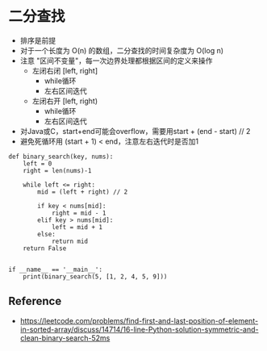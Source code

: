 # 二分查找


- 排序是前提
- 对于一个长度为 O(n) 的数组，二分查找的时间复杂度为 O(log n)
- 注意 "区间不变量"，每一次边界处理都根据区间的定义来操作
  - 左闭右闭 [left, right]
    - while循环
    - 左右区间迭代
  - 左闭右开 [left, right)
    - while循环 
    - 左右区间迭代
- 对Java或C，start+end可能会overflow，需要用start + (end - start) // 2
- 避免死循环用 (start + 1) < end，注意左右迭代时是否加1


```
def binary_search(key, nums):
    left = 0
    right = len(nums)-1

    while left <= right:
        mid = (left + right) // 2

        if key < nums[mid]:
            right = mid - 1
        elif key > nums[mid]:
            left = mid + 1
        else:
            return mid
    return False


if __name__ == '__main__':
    print(binary_search(5, [1, 2, 4, 5, 9]))
```



## Reference
- https://leetcode.com/problems/find-first-and-last-position-of-element-in-sorted-array/discuss/14714/16-line-Python-solution-symmetric-and-clean-binary-search-52ms
